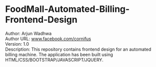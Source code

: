 # FoodMall-Automated-Billing-Frontend-Design

Author: Arjun Wadhwa<br>
Author URL: www.facebook.com/cornifus<br>
Version: 1.0<br>
Description: This repository contains frontend design for an automated billing machine. The application has been built using HTML/CSS/BOOTSTRAP/JAVASCRIPT/JQUERY.

